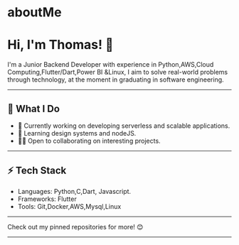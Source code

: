 # aboutMe
# Hi, I'm Thomas! 👋

I'm a Junior Backend Developer with experience in Python,AWS,Cloud Computing,Flutter/Dart,Power BI &Linux, I aim to solve real-world problems through technology, at the moment in graduating in software engineering.

---

## 💼 What I Do
- 🔭 Currently working on developing serverless and scalable applications.
- 🌱 Learning design systems and nodeJS.
- 👨‍💻 Open to collaborating on interesting projects.

---

## ⚡ Tech Stack
- Languages: Python,C,Dart, Javascript.
- Frameworks: Flutter
- Tools: Git,Docker,AWS,Mysql,Linux

---

Check out my pinned repositories for more! 😊

---
